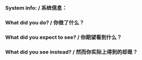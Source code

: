 <!--
Please check the existing issues https://github.com/RikkaApps/App-Ops-issue-tracker/issues?q=is%3Aissue and read in-app help before report issues, Thanks!
请在报告问题之前检查已有的 issue https://github.com/RikkaApps/App-Ops-issue-tracker/issues?q=is%3Aissue 并查阅应用内帮助，感谢您的支持！-->

### System info: / 系统信息：
<!--
Please use "Copy info" in "Help & support" in app (since version 2.1.1) to get some necessary information and paste it here.
请使用应用中的“帮助与支持”的右上角的“复制信息” (从 version 2.1.1 开始增加的功能) 复制一些必要的信息，将它粘贴在这行下面的空白处。-->



### What did you do? / 你做了什么？
<!-- 
Tell us how to reproduct the problem you experienced, more detailed description is preferred.
告诉我们如何复现您遇到的问题，越详细越好。 -->


### What did you expect to see? / 你期望看到什么？



### What did you see instead? / 然而你实际上得到的却是？



